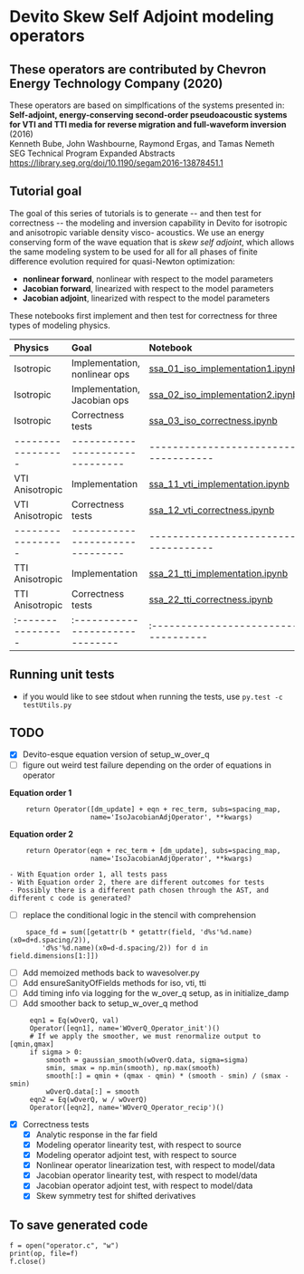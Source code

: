# Devito Skew Self Adjoint modeling operators

## These operators are contributed by Chevron Energy Technology Company (2020)

These operators are based on simplfications of the systems presented in:
<br>**Self-adjoint, energy-conserving second-order pseudoacoustic systems for VTI and TTI media for reverse migration and full-waveform inversion** (2016)
<br>Kenneth Bube, John Washbourne, Raymond Ergas, and Tamas Nemeth
<br>SEG Technical Program Expanded Abstracts
<br>https://library.seg.org/doi/10.1190/segam2016-13878451.1

## Tutorial goal

The goal of this series of tutorials is to generate -- and then test for correctness -- the modeling and inversion capability in Devito for isotropic and anisotropic variable density visco- acoustics. We use an energy conserving form of the wave equation that is *skew self adjoint*, which allows the same modeling system to be used for all for all phases of finite difference evolution required for quasi-Newton optimization:
- **nonlinear forward**, nonlinear with respect to the model parameters
- **Jacobian forward**, linearized with respect to the model parameters 
- **Jacobian adjoint**, linearized with respect to the model parameters

These notebooks first implement and then test for correctness for three types of modeling physics.

| Physics         | Goal                          | Notebook                           |
|:----------------|:------------------------------|:-----------------------------------|
| Isotropic       | Implementation, nonlinear ops | [ssa_01_iso_implementation1.ipynb] |
| Isotropic       | Implementation, Jacobian ops  | [ssa_02_iso_implementation2.ipynb] |
| Isotropic       | Correctness tests             | [ssa_03_iso_correctness.ipynb]     |
|-----------------|-------------------------------|------------------------------------|
| VTI Anisotropic | Implementation                | [ssa_11_vti_implementation.ipynb]  |
| VTI Anisotropic | Correctness tests             | [ssa_12_vti_correctness.ipynb]     |
|-----------------|-------------------------------|------------------------------------|
| TTI Anisotropic | Implementation                | [ssa_21_tti_implementation.ipynb]  |
| TTI Anisotropic | Correctness tests             | [ssa_22_tti_correctness.ipynb]     |
|:----------------|:------------------------------|:-----------------------------------|

[ssa_01_iso_implementation1.ipynb]: ssa_01_iso_implementation1.ipynb
[ssa_02_iso_implementation2.ipynb]: ssa_02_iso_implementation2.ipynb
[ssa_03_iso_correctness.ipynb]:     ssa_03_iso_correctness.ipynb
[ssa_11_vti_implementation.ipynb]:  ssa_11_vti_implementation.ipynb
[ssa_12_vti_correctness.ipynb]:     ssa_12_vti_correctness.ipynb
[ssa_21_tti_implementation.ipynb]:  ssa_21_tti_implementation.ipynb
[ssa_22_tti_correctness.ipynb]:     ssa_22_tti_correctness.ipynb

## Running unit tests
- if you would like to see stdout when running the tests, use
```py.test -c testUtils.py```

## TODO
- [X] Devito-esque equation version of setup_w_over_q
- [ ] figure out weird test failure depending on the order of equations in operator

**Equation order 1**
```
    return Operator([dm_update] + eqn + rec_term, subs=spacing_map,
                    name='IsoJacobianAdjOperator', **kwargs)
```
**Equation order 2**
```
    return Operator(eqn + rec_term + [dm_update], subs=spacing_map,
                    name='IsoJacobianAdjOperator', **kwargs)
```
    - With Equation order 1, all tests pass
    - With Equation order 2, there are different outcomes for tests 
    - Possibly there is a different path chosen through the AST, and different c code is generated?

- [ ] replace the conditional logic in the stencil with comprehension
```
    space_fd = sum([getattr(b * getattr(field, 'd%s'%d.name)(x0=d+d.spacing/2)),
        'd%s'%d.name)(x0=d-d.spacing/2)) for d in field.dimensions[1:]])
```
- [ ] Add memoized methods back to wavesolver.py
- [ ] Add ensureSanityOfFields methods for iso, vti, tti
- [ ] Add timing info via logging for the w_over_q setup, as in initialize_damp
- [ ] Add smoother back to setup_w_over_q method
```
     eqn1 = Eq(wOverQ, val)
     Operator([eqn1], name='WOverQ_Operator_init')()
     # If we apply the smoother, we must renormalize output to [qmin,qmax]
     if sigma > 0:
         smooth = gaussian_smooth(wOverQ.data, sigma=sigma)
         smin, smax = np.min(smooth), np.max(smooth)
         smooth[:] = qmin + (qmax - qmin) * (smooth - smin) / (smax - smin)
         wOverQ.data[:] = smooth
     eqn2 = Eq(wOverQ, w / wOverQ)
     Operator([eqn2], name='WOverQ_Operator_recip')()
```
- [X] Correctness tests
  - [X] Analytic response in the far field
  - [X] Modeling operator linearity test, with respect to source
  - [X] Modeling operator adjoint test, with respect to source
  - [X] Nonlinear operator linearization test, with respect to model/data
  - [X] Jacobian operator linearity test, with respect to model/data
  - [X] Jacobian operator adjoint test, with respect to model/data
  - [X] Skew symmetry test for shifted derivatives

## To save generated code 

```
f = open("operator.c", "w")
print(op, file=f)
f.close()
```